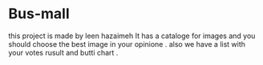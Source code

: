 # Bus-mall
this project is made by leen hazaimeh 
It has a cataloge for images and you should choose the best image in your opinione .
also we have a list with your votes rusult and butti chart .
